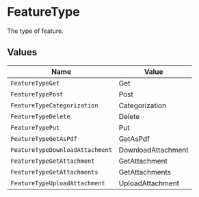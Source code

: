 # FeatureType

The type of feature.


## Values

| Name                            | Value                           |
| ------------------------------- | ------------------------------- |
| `FeatureTypeGet`                | Get                             |
| `FeatureTypePost`               | Post                            |
| `FeatureTypeCategorization`     | Categorization                  |
| `FeatureTypeDelete`             | Delete                          |
| `FeatureTypePut`                | Put                             |
| `FeatureTypeGetAsPdf`           | GetAsPdf                        |
| `FeatureTypeDownloadAttachment` | DownloadAttachment              |
| `FeatureTypeGetAttachment`      | GetAttachment                   |
| `FeatureTypeGetAttachments`     | GetAttachments                  |
| `FeatureTypeUploadAttachment`   | UploadAttachment                |
